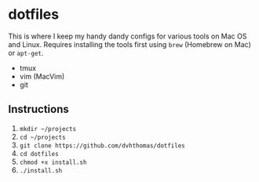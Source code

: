 dotfiles
========

This is where I keep my handy dandy configs for various tools on Mac OS and Linux. Requires installing the tools first using `brew` (Homebrew on Mac) or `apt-get`.

* tmux
* vim (MacVim)
* git

## Instructions

1. `mkdir ~/projects`
1. `cd ~/projects`
1. `git clone https://github.com/dvhthomas/dotfiles`
1. `cd dotfiles`
1. `chmod +x install.sh`
1. `./install.sh`
